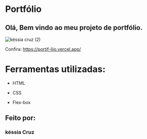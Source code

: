 # Portfólio 

##  Olá, Bem vindo ao meu projeto de portfólio.

![késsia cruz (2)](https://user-images.githubusercontent.com/88253724/226658552-e4630516-ee9b-4f85-91ae-3e2bbb74b563.jpg)


Confira: https://portif-liio.vercel.app/

# Ferramentas utilizadas:

* HTML

* CSS

* Flex-box

## Feito por:

### késsia Cruz


